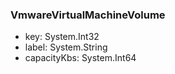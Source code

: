 ### VmwareVirtualMachineVolume
- key: System.Int32
- label: System.String
- capacityKbs: System.Int64
